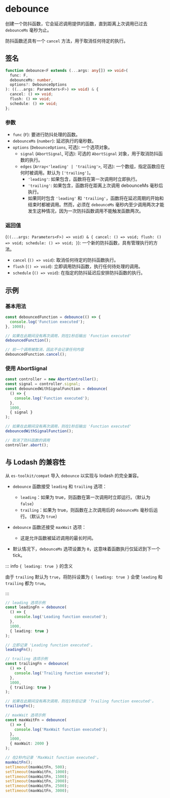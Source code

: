 # debounce

创建一个防抖函数，它会延迟调用提供的函数，直到距离上次调用已过去 `debounceMs` 毫秒为止。

防抖函数还具有一个 `cancel` 方法，用于取消任何待定的执行。

## 签名

```typescript
function debounce<F extends (...args: any[]) => void>(
  func: F,
  debounceMs: number,
  options?: DebounceOptions
): ((...args: Parameters<F>) => void) & {
  cancel: () => void;
  flush: () => void;
  schedule: () => void;
};
```

### 参数

- `func` (`F`): 要进行防抖处理的函数。
- `debounceMs` (`number`): 延迟执行的毫秒数。
- `options` (`DebounceOptions`, 可选): 一个选项对象。
  - `signal` (`AbortSignal`, 可选): 可选的 `AbortSignal` 对象，用于取消防抖函数的执行。
  - `edges` (`Array<'leading' | 'trailing'>`, 可选): 一个数组，指定函数应在何时被调用。默认为 `['trailing']`。
    - `'leading'`: 如果包含，函数将在第一次调用时立即执行。
    - `'trailing'`: 如果包含，函数将在距离上次调用 debounceMs 毫秒后执行。
    - 如果同时包含 `'leading'` 和 `'trailing'`，函数将在延迟周期的开始和结束时都被调用。然而，必须在 `debounceMs` 毫秒内至少调用两次才能发生这种情况，因为一次防抖函数调用不能触发函数两次。

### 返回值

(`((...args: Parameters<F>) => void) & { cancel: () => void; flush: () => void; schedule: () => void; }`): 一个新的防抖函数，具有管理执行的方法。

- `cancel` (`() => void`): 取消任何待定的防抖函数执行。
- `flush` (`() => void`): 立即调用防抖函数，执行任何待处理的调用。
- `schedule` (`() => void`): 在指定的防抖延迟后安排防抖函数的执行。

## 示例

### 基本用法

```typescript
const debouncedFunction = debounce(() => {
  console.log('Function executed');
}, 1000);

// 如果在此期间没有再次调用，则在1秒后输出 'Function executed'
debouncedFunction();

// 前一个调用被取消，因此不会记录任何内容
debouncedFunction.cancel();
```

### 使用 AbortSignal

```typescript
const controller = new AbortController();
const signal = controller.signal;
const debouncedWithSignalFunction = debounce(
  () => {
    console.log('Function executed');
  },
  1000,
  { signal }
);

// 如果在此期间没有再次调用，则在1秒后输出 'Function executed'
debouncedWithSignalFunction();

// 取消了防抖函数的调用
controller.abort();
```

## 与 Lodash 的兼容性

从 `es-toolkit/compat` 导入 `debounce` 以实现与 lodash 的完全兼容。

- `debounce` 函数接受 `leading` 和 `trailing` 选项：

  - `leading`：如果为 true，则函数在第一次调用时立即运行。（默认为 `false`）
  - `trailing`：如果为 true，则函数在上次调用后的 `debounceMs` 毫秒后运行。（默认为 `true`）

- `debounce` 函数还接受 `maxWait` 选项：

  - 这是允许函数被延迟调用的最长时间。

- 默认情况下，`debounceMs` 选项设置为 `0`，这意味着函数执行仅延迟到下一个 tick。

::: info `{ leading: true }` 的含义

由于 `trailing` 默认为 `true`，将防抖设置为 `{ leading: true }` 会使 `leading` 和 `trailing` 都为 `true`。

:::

```typescript
// leading 选项示例
const leadingFn = debounce(
  () => {
    console.log('Leading function executed');
  },
  1000,
  { leading: true }
);

// 立即记录 'Leading function executed'。
leadingFn();

// trailing 选项示例
const trailingFn = debounce(
  () => {
    console.log('Trailing function executed');
  },
  1000,
  { trailing: true }
);

// 如果在此期间没有再次调用，则在1秒后记录 'Trailing function executed'。
trailingFn();

// maxWait 选项示例
const maxWaitFn = debounce(
  () => {
    console.log('MaxWait function executed');
  },
  1000,
  { maxWait: 2000 }
);

// 在2秒内记录 'MaxWait function executed'。
maxWaitFn();
setTimeout(maxWaitFn, 500);
setTimeout(maxWaitFn, 1000);
setTimeout(maxWaitFn, 1500);
setTimeout(maxWaitFn, 2000);
setTimeout(maxWaitFn, 2500);
setTimeout(maxWaitFn, 3000);
```
